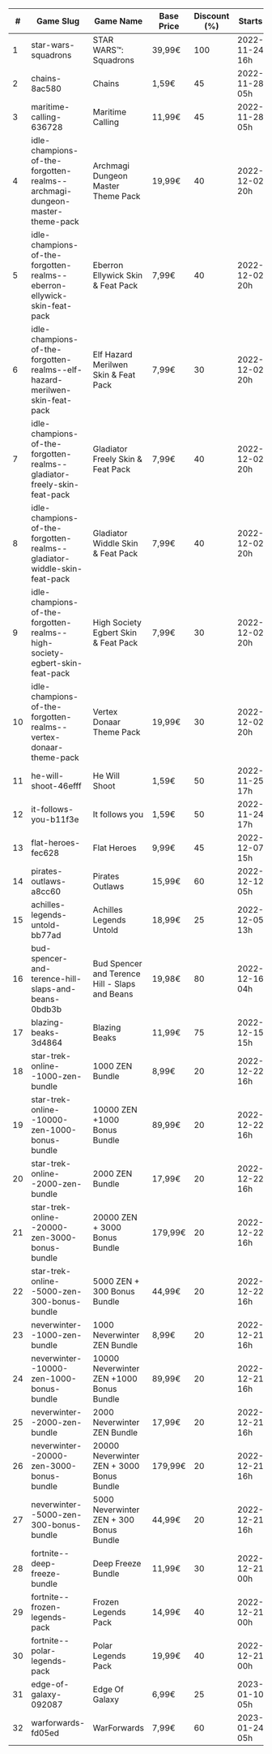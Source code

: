 |#|Game Slug|Game Name|Base Price|Discount (%)|Starts|Ends|
|---|---|---|---|---|---|---|
|1|star-wars-squadrons|STAR WARS™: Squadrons|39,99€|100|2022-11-24 16h|2022-12-01 16h|
|2|chains-8ac580|Chains|1,59€|45|2022-11-28 05h|2022-12-05 05h|
|3|maritime-calling-636728|Maritime Calling|11,99€|45|2022-11-28 05h|2022-12-05 05h|
|4|idle-champions-of-the-forgotten-realms--archmagi-dungeon-master-theme-pack|Archmagi Dungeon Master Theme Pack|19,99€|40|2022-12-02 20h|2022-12-05 20h|
|5|idle-champions-of-the-forgotten-realms--eberron-ellywick-skin-feat-pack|Eberron Ellywick Skin & Feat Pack|7,99€|40|2022-12-02 20h|2022-12-05 20h|
|6|idle-champions-of-the-forgotten-realms--elf-hazard-merilwen-skin-feat-pack|Elf Hazard Merilwen Skin & Feat Pack|7,99€|30|2022-12-02 20h|2022-12-05 20h|
|7|idle-champions-of-the-forgotten-realms--gladiator-freely-skin-feat-pack|Gladiator Freely Skin & Feat Pack|7,99€|40|2022-12-02 20h|2022-12-05 20h|
|8|idle-champions-of-the-forgotten-realms--gladiator-widdle-skin-feat-pack|Gladiator Widdle Skin & Feat Pack|7,99€|40|2022-12-02 20h|2022-12-05 20h|
|9|idle-champions-of-the-forgotten-realms--high-society-egbert-skin-feat-pack|High Society Egbert Skin & Feat Pack|7,99€|30|2022-12-02 20h|2022-12-05 20h|
|10|idle-champions-of-the-forgotten-realms--vertex-donaar-theme-pack|Vertex Donaar Theme Pack|19,99€|30|2022-12-02 20h|2022-12-05 20h|
|11|he-will-shoot-46efff|He Will Shoot|1,59€|50|2022-11-25 17h|2022-12-08 17h|
|12|it-follows-you-b11f3e|It follows you|1,59€|50|2022-11-24 17h|2022-12-08 17h|
|13|flat-heroes-fec628|Flat Heroes|9,99€|45|2022-12-07 15h|2022-12-14 15h|
|14|pirates-outlaws-a8cc60|Pirates Outlaws|15,99€|60|2022-12-12 05h|2022-12-18 05h|
|15|achilles-legends-untold-bb77ad|Achilles Legends Untold|18,99€|25|2022-12-05 13h|2022-12-31 13h|
|16|bud-spencer-and-terence-hill-slaps-and-beans-0bdb3b|Bud Spencer and Terence Hill - Slaps and Beans|19,98€|80|2022-12-16 04h|2023-01-01 04h|
|17|blazing-beaks-3d4864|Blazing Beaks|11,99€|75|2022-12-15 15h|2023-01-02 15h|
|18|star-trek-online--1000-zen-bundle|1000 ZEN Bundle|8,99€|20|2022-12-22 16h|2023-01-02 16h|
|19|star-trek-online--10000-zen-1000-bonus-bundle|10000 ZEN +1000 Bonus Bundle|89,99€|20|2022-12-22 16h|2023-01-02 16h|
|20|star-trek-online--2000-zen-bundle|2000 ZEN Bundle|17,99€|20|2022-12-22 16h|2023-01-02 16h|
|21|star-trek-online--20000-zen-3000-bonus-bundle|20000 ZEN + 3000 Bonus Bundle|179,99€|20|2022-12-22 16h|2023-01-02 16h|
|22|star-trek-online--5000-zen-300-bonus-bundle|5000 ZEN + 300 Bonus Bundle|44,99€|20|2022-12-22 16h|2023-01-02 16h|
|23|neverwinter--1000-zen-bundle|1000 Neverwinter ZEN Bundle|8,99€|20|2022-12-21 16h|2023-01-06 16h|
|24|neverwinter--10000-zen-1000-bonus-bundle|10000 Neverwinter ZEN +1000 Bonus Bundle|89,99€|20|2022-12-21 16h|2023-01-06 16h|
|25|neverwinter--2000-zen-bundle|2000 Neverwinter ZEN Bundle|17,99€|20|2022-12-21 16h|2023-01-06 16h|
|26|neverwinter--20000-zen-3000-bonus-bundle|20000 Neverwinter ZEN + 3000 Bonus Bundle|179,99€|20|2022-12-21 16h|2023-01-06 16h|
|27|neverwinter--5000-zen-300-bonus-bundle|5000 Neverwinter ZEN + 300 Bonus Bundle|44,99€|20|2022-12-21 16h|2023-01-06 16h|
|28|fortnite--deep-freeze-bundle|Deep Freeze Bundle|11,99€|30|2022-12-21 00h|2023-01-10 00h|
|29|fortnite--frozen-legends-pack|Frozen Legends Pack|14,99€|40|2022-12-21 00h|2023-01-10 00h|
|30|fortnite--polar-legends-pack|Polar Legends Pack|19,99€|40|2022-12-21 00h|2023-01-10 00h|
|31|edge-of-galaxy-092087|Edge Of Galaxy|6,99€|25|2023-01-10 05h|2023-01-17 05h|
|32|warforwards-fd05ed|WarForwards|7,99€|60|2023-01-24 05h|2023-01-31 05h|
